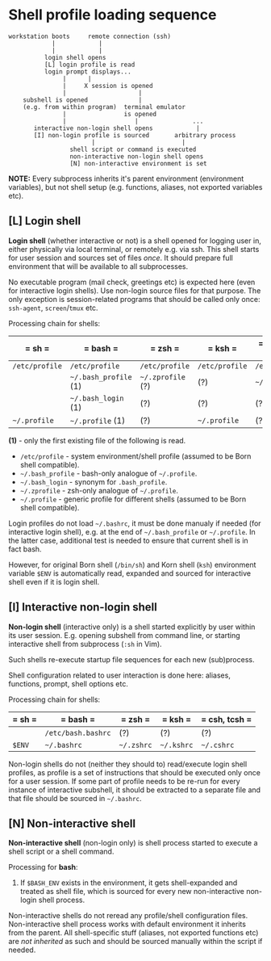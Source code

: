 # Shell profile loading sequence

	workstation boots     remote connection (ssh)
	            |            |
	            |            |
	          login shell opens
	          [L] login profile is read
	          login prompt displays...
	               |      |
				   |     X session is opened
				   |                    |
		subshell is opened              |
		(e.g. from within program)  terminal emulator
				   |                is opened
				   |                   |               ...
	       interactive non-login shell opens            |
	       [I] non-login profile is sourced       arbitrary process
				           |                        |
	                 shell script or command is executed
					 non-interactive non-login shell opens
					 [N] non-interactive environment is set

**NOTE:** Every subprocess inherits it's parent environment (environment variables), but not shell setup (e.g. functions, aliases, not exported variables etc).

## [L] Login shell

**Login shell** (whether interactive or not) is a shell opened for logging user in, either physically via local terminal, or remotely e.g. via ssh. This shell starts for user session and sources set of files _once_. It should prepare full environment that will be available to all subprocesses.

No executable program (mail check, greetings etc) is expected here (even for interactive login shells). Use non-login source files for that purpose. The only exception is session-related programs that should be called only once: `ssh-agent`, `screen`/`tmux` etc.

Processing chain for shells:

|=     sh       =|=         bash        =|=       zsh       =|=       ksh       =|=  csh, tcsh   =|
|----------------|-----------------------|-------------------|-------------------|----------------|
| `/etc/profile` | `/etc/profile`        | `/etc/profile`    | `/etc/profile`    | `/etc/profile` |
|                | `~/.bash_profile` (1) | `~/.zprofile` (?) | (?)               | `~/.login`     |
|                | `~/.bash_login`   (1) |       (?)         |      (?)          | (?)            |
| `~/.profile`   | `~/.profile`      (1) |       (?)         | `~/.profile`      | (?)            |

**(1)** - only the first existing file of the following is read.

- `/etc/profile` - system environment/shell profile (assumed to be Born shell compatible).
- `~/.bash_profile` - bash-only analogue of `~/.profile`.
- `~/.bash_login` - synonym for `.bash_profile`.
- `~/.zprofile` - zsh-only analogue of `~/.profile`.
- `~/.profile` - generic profile for different shells (assumed to be Born shell compatible).

Login profiles do not load `~/.bashrc`, it must be done manualy if needed (for interactive login shell), e.g. at the end of `~/.bash_profile` or `~/.profile`. In the latter case, additional test is needed to ensure that current shell is in fact bash.

However, for original Born shell (`/bin/sh`) and Korn shell (`ksh`) environment variable `$ENV` is automatically read, expanded and sourced for interactive shell even if it is login shell.

## [I] Interactive non-login shell

**Non-login shell** (interactive only) is a shell started explicitly by user within its user session. E.g. opening subshell from command line, or starting interactive shell from subprocess (`:sh` in Vim).

Such shells re-execute startup file sequences for each new (sub)process.

Shell configuration related to user interaction is done here: aliases, functions, prompt, shell options etc.

Processing chain for shells:

|=  sh  =|=    bash          =|=     zsh  =|=   ksh    =|= csh, tcsh =|
|--------|--------------------|------------|------------|-------------|
|        | `/etc/bash.bashrc` | (?)        | (?)        | (?)         |
| `$ENV` | `~/.bashrc`        | `~/.zshrc` | `~/.kshrc` | `~/.cshrc`  |

Non-login shells do not (neither they should to) read/execute login shell profiles, as profile is a set of instructions that should be executed only once for a user session. If some part of profile needs to be re-run for every instance of interactive subshell, it should be extracted to a separate file and that file should be sourced in `~/.bashrc`.

## [N] Non-interactive shell

**Non-interactive shell** (non-login only) is shell process started to execute a shell script or a shell command.

Processing for **bash**:

1. If `$BASH_ENV` exists in the environment, it gets shell-expanded and treated as shell file, which is sourced for every new non-interactive non-login shell process.

Non-interactive shells do not reread any profile/shell configuration files. Non-interactive shell process works with default environment it inherits from the parent. All shell-specific stuff (aliases, not exported functions etc) are _not inherited_ as such and should be sourced manually within the script if needed.
